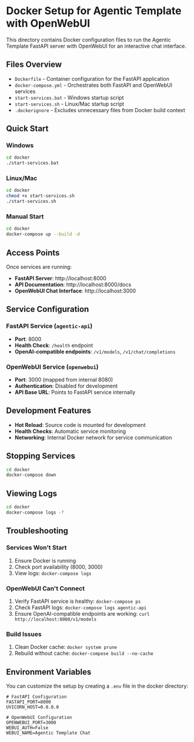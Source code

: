 # Docker Setup for Agentic Template with OpenWebUI

This directory contains Docker configuration files to run the Agentic Template FastAPI server with OpenWebUI for an interactive chat interface.

## Files Overview

- `Dockerfile` - Container configuration for the FastAPI application
- `docker-compose.yml` - Orchestrates both FastAPI and OpenWebUI services
- `start-services.bat` - Windows startup script
- `start-services.sh` - Linux/Mac startup script
- `.dockerignore` - Excludes unnecessary files from Docker build context

## Quick Start

### Windows
```bash
cd docker
./start-services.bat
```

### Linux/Mac
```bash
cd docker
chmod +x start-services.sh
./start-services.sh
```

### Manual Start
```bash
cd docker
docker-compose up --build -d
```

## Access Points

Once services are running:

- **FastAPI Server**: http://localhost:8000
- **API Documentation**: http://localhost:8000/docs
- **OpenWebUI Chat Interface**: http://localhost:3000

## Service Configuration

### FastAPI Service (`agentic-api`)
- **Port**: 8000
- **Health Check**: `/health` endpoint
- **OpenAI-compatible endpoints**: `/v1/models`, `/v1/chat/completions`

### OpenWebUI Service (`openwebui`)
- **Port**: 3000 (mapped from internal 8080)
- **Authentication**: Disabled for development
- **API Base URL**: Points to FastAPI service internally

## Development Features

- **Hot Reload**: Source code is mounted for development
- **Health Checks**: Automatic service monitoring
- **Networking**: Internal Docker network for service communication

## Stopping Services

```bash
cd docker
docker-compose down
```

## Viewing Logs

```bash
cd docker
docker-compose logs -f
```

## Troubleshooting

### Services Won't Start
1. Ensure Docker is running
2. Check port availability (8000, 3000)
3. View logs: `docker-compose logs`

### OpenWebUI Can't Connect
1. Verify FastAPI service is healthy: `docker-compose ps`
2. Check FastAPI logs: `docker-compose logs agentic-api`
3. Ensure OpenAI-compatible endpoints are working: `curl http://localhost:8000/v1/models`

### Build Issues
1. Clean Docker cache: `docker system prune`
2. Rebuild without cache: `docker-compose build --no-cache`

## Environment Variables

You can customize the setup by creating a `.env` file in the docker directory:

```env
# FastAPI Configuration
FASTAPI_PORT=8000
UVICORN_HOST=0.0.0.0

# OpenWebUI Configuration
OPENWEBUI_PORT=3000
WEBUI_AUTH=False
WEBUI_NAME=Agentic Template Chat
```